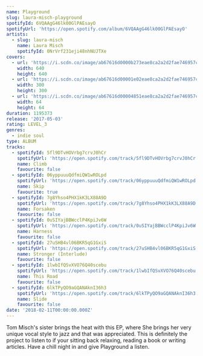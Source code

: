 ```yaml
---
name: Playground
slug: laura-misch-playground
spotifyId: 6VQAAgG46lk00GlPAEsayO
spotifyUrl: 'https://open.spotify.com/album/6VQAAgG46lk00GlPAEsayO'
artists:
  - slug: laura-misch
    name: Laura Misch
    spotifyId: 0NrVrf231eji48nhNUJTXe
covers:
  - url: 'https://i.scdn.co/image/ab67616d0000b273eae8ca2a2d2fae746957c105'
    width: 640
    height: 640
  - url: 'https://i.scdn.co/image/ab67616d00001e02eae8ca2a2d2fae746957c105'
    width: 300
    height: 300
  - url: 'https://i.scdn.co/image/ab67616d00004851eae8ca2a2d2fae746957c105'
    width: 64
    height: 64
duration: 1195373
release: '2017-05-03'
rating: LEVEL_3
genres:
  - indie soul
type: ALBUM
tracks:
  - spotifyId: 5fl9DTvHOVrbg7crvJ0hCr
    spotifyUrl: 'https://open.spotify.com/track/5fl9DTvHOVrbg7crvJ0hCr'
    name: Climb
    favourite: false
  - spotifyId: 06yppuuuQdfmiQW1wROLpd
    spotifyUrl: 'https://open.spotify.com/track/06yppuuuQdfmiQW1wROLpd'
    name: Skip
    favourite: true
  - spotifyId: 7g8Yhso4PHX1kK3LX88A9D
    spotifyUrl: 'https://open.spotify.com/track/7g8Yhso4PHX1kK3LX88A9D'
    name: Forsaken
    favourite: false
  - spotifyId: 0uSIYajBBWcclP4KpiJv6W
    spotifyUrl: 'https://open.spotify.com/track/0uSIYajBBWcclP4KpiJv6W'
    name: Harness
    favourite: false
  - spotifyId: 27uSHB4vl06BKR5qG1GxiS
    spotifyUrl: 'https://open.spotify.com/track/27uSHB4vl06BKR5qG1GxiS'
    name: Stronger (Interlude)
    favourite: false
  - spotifyId: 1lwbIfQSvXVO76Q40scebu
    spotifyUrl: 'https://open.spotify.com/track/1lwbIfQSvXVO76Q40scebu'
    name: This Road
    favourite: false
  - spotifyId: 6lkTPyQO9aGQANAknI36h3
    spotifyUrl: 'https://open.spotify.com/track/6lkTPyQO9aGQANAknI36h3'
    name: Slide
    favourite: false
date: '2018-02-11T00:00:00.000Z'
---
```

Tom Misch's sister brings the heat with this EP, where She brings her very unique vocal
style to jazz and that was appreciated. This is definitely the project to listen to if
your sitting back relaxing, reading a book or writing articles. Have a chill night in and
give Playground a listen.
